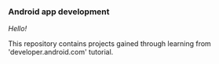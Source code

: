 ### Android app development
*Hello!*

This repository contains projects gained through learning from 'developer.android.com' tutorial. 

